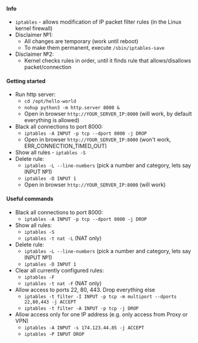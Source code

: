 #### Info
* `iptables` - allows modification of IP packet filter rules (in the Linux kernel firewall)
* Disclaimer №1: 
    * All changes are temporary (work until reboot)
    * To make them permanent, execute `/sbin/iptables-save`
* Disclaimer №2:
    * Kernel checks rules in order, until it finds rule that allows/disallows packet/connection

#### Getting started
* Run http server:
    * `cd /opt/hello-world`
    * `nohup python3 -m http.server 8000 &`
    * Open in browser `http://YOUR_SERVER_IP:8000` (will work, by default everything is allowed)
* Black all connections to port 8000:
    * `iptables -A INPUT -p tcp --dport 8000 -j DROP`
    * Open in browser `http://YOUR_SERVER_IP:8000` (won't work, ERR_CONNECTION_TIMED_OUT)
* Show all rules - `iptables -S`
* Delete rule:
    * `iptables -L --line-numbers` (pick a number and category, lets say INPUT №1)
    * `iptables -D INPUT 1`
    * Open in browser `http://YOUR_SERVER_IP:8000` (will work)
    
#### Useful commands
* Black all connections to port 8000:
    * `iptables -A INPUT -p tcp --dport 8000 -j DROP`
* Show all rules:
    * `iptables -S`
    * `iptables -t nat -L` (NAT only)
* Delete rule:
    * `iptables -L --line-numbers` (pick a number and category, lets say INPUT №1)
    * `iptables -D INPUT 1`
* Clear all currently configured rules:
    * `iptables -F`
    * `iptables -t nat -F` (NAT only)
* Allow access to ports 22, 80, 443. Drop everything else
    * `iptables -t filter -I INPUT -p tcp -m multiport --dports 22,80,443 -j ACCEPT`
    * `iptables -t filter -A INPUT -p tcp -j DROP`
* Allow access only for one IP address (e.g. only access from Proxy or VPN)
    * `iptables -A INPUT -s 174.123.44.85 -j ACCEPT`
    * `iptables -P INPUT DROP`
